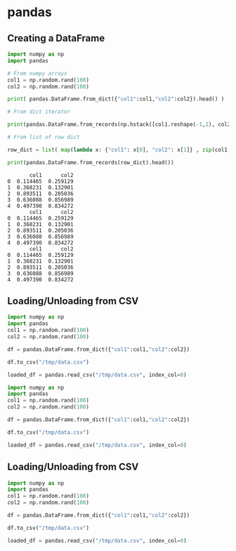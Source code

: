# pandas

## Creating a DataFrame


```python
import numpy as np
import pandas

# From numpy arrays
col1 = np.random.rand(100)
col2 = np.random.rand(100)

print( pandas.DataFrame.from_dict({"col1":col1,"col2":col2}).head() ) 

# From dict iterator

print(pandas.DataFrame.from_records(np.hstack([col1.reshape(-1,1), col2.reshape(-1,1)]), columns=["col1", "col2"]).head())

# From list of row dict

row_dict = list( map(lambda x: {"col1": x[0], "col2": x[1]} , zip(col1, col2)) )

print(pandas.DataFrame.from_records(row_dict).head())

```

           col1      col2
    0  0.114465  0.259129
    1  0.368231  0.132901
    2  0.893511  0.205036
    3  0.636088  0.856989
    4  0.497390  0.834272
           col1      col2
    0  0.114465  0.259129
    1  0.368231  0.132901
    2  0.893511  0.205036
    3  0.636088  0.856989
    4  0.497390  0.834272
           col1      col2
    0  0.114465  0.259129
    1  0.368231  0.132901
    2  0.893511  0.205036
    3  0.636088  0.856989
    4  0.497390  0.834272


## Loading/Unloading from CSV


```python
import numpy as np
import pandas
col1 = np.random.rand(100)
col2 = np.random.rand(100)

df = pandas.DataFrame.from_dict({"col1":col1,"col2":col2})

df.to_csv("/tmp/data.csv")

loaded_df = pandas.read_csv("/tmp/data.csv", index_col=0)

```


```python
import numpy as np
import pandas
col1 = np.random.rand(100)
col2 = np.random.rand(100)

df = pandas.DataFrame.from_dict({"col1":col1,"col2":col2})

df.to_csv("/tmp/data.csv")

loaded_df = pandas.read_csv("/tmp/data.csv", index_col=0)

```

## Loading/Unloading from CSV


```python
import numpy as np
import pandas
col1 = np.random.rand(100)
col2 = np.random.rand(100)

df = pandas.DataFrame.from_dict({"col1":col1,"col2":col2})

df.to_csv("/tmp/data.csv")

loaded_df = pandas.read_csv("/tmp/data.csv", index_col=0)

```
